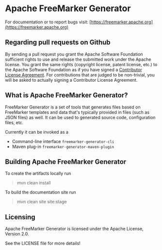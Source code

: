 Apache FreeMarker Generator
=============================================================================

For documentation or to report bugs visit: [https://freemarker.apache.org](https://freemarker.apache.org)

Regarding pull requests on Github
-----------------------------------------------------------------------------

By sending a pull request you grant the Apache Software Foundation
sufficient rights to use and release the submitted work under the
Apache license. You grant the same rights (copyright license, patent
license, etc.) to the Apache Software Foundation as if you have signed
a [Contributor License Agreement](https://www.apache.org/dev/new-committers-guide.html#cla).
For contributions that are judged to be non-trivial, you will be asked
to actually signing a Contributor License Agreement.

What is Apache FreeMarker Generator?
-----------------------------------------------------------------------------

FreeMarker Generator is a set of tools that generates files based on FreeMarker
templates and data that's typically provided in files (such as JSON files) as
well. It can be used to generated source code, configuration files, etc.

Currently it can be invoked as a 

* Command-line interface `freemarker-generator-cli`
* Maven plug-in `freemarker-generator-maven-plugin`

Building Apache FreeMarker Generator
-----------------------------------------------------------------------------

To create the artifacts locally run

> mvn clean install

To build the documentation site run

> mvn clean site site:stage

Licensing
-----------------------------------------------------------------------------

Apache FreeMarker Generator is licensed under the Apache License, Version 2.0.

See the LICENSE file for more details!
